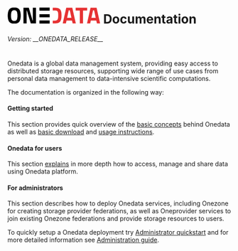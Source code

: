 # ![Onedata](doc/img/heading.png) Documentation
<div style="text-align: left; font-weight: normal; font-style: italic; margin-bottom: 1cm;">Version: __ONEDATA_RELEASE__</div>



Onedata is a global data management system, providing easy access to distributed storage resources, supporting wide range of use cases from personal data management to data-intensive scientific computations.

The documentation is organized in the following way:

#### Getting started
This section provides quick overview of the [basic concepts](doc/getting_started/what_is_onedata.md) behind Onedata as well as [basic download](doc/getting_started/downloading_onedata.md) and [usage instructions](doc/getting_started/user_onedata_101).


#### Onedata for users
This section [explains](doc/user_guide.md) in more depth how to access, manage and share data using Onedata platform.


#### For administrators
This section describes how to deploy Onedata services, including Onezone for creating storage provider federations, as well as Oneprovider services to join existing Onezone federations and provide storage resources to users.

To quickly setup a Onedata deployment try [Administrator quickstart](doc/getting_started/admin_onedata_101.md) and for more detailed information see [Administration guide](doc/admin_guide.md).
